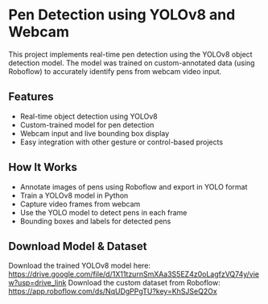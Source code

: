 # Pen Detection using YOLOv8 and Webcam
This project implements real-time pen detection using the YOLOv8 object detection model. The model was trained on custom-annotated data (using Roboflow) to accurately identify pens from webcam video input.
## Features 
- Real-time object detection using YOLOv8
- Custom-trained model for pen detection
- Webcam input and live bounding box display
- Easy integration with other gesture or control-based projects
## How It Works
- Annotate images of pens using Roboflow and export in YOLO format
- Train a YOLOv8 model in Python
- Capture video frames from webcam
- Use the YOLO model to detect pens in each frame
- Bounding boxes and labels for detected pens
## Download Model & Dataset
Download the trained YOLOv8 model here: https://drive.google.com/file/d/1X11tzurnSmXAa3S5EZ4z0oLagfzVQ74y/view?usp=drive_link
Download the custom dataset from Roboflow: https://app.roboflow.com/ds/NqUDgPPgTU?key=KhSJSeQ2Ox
                

